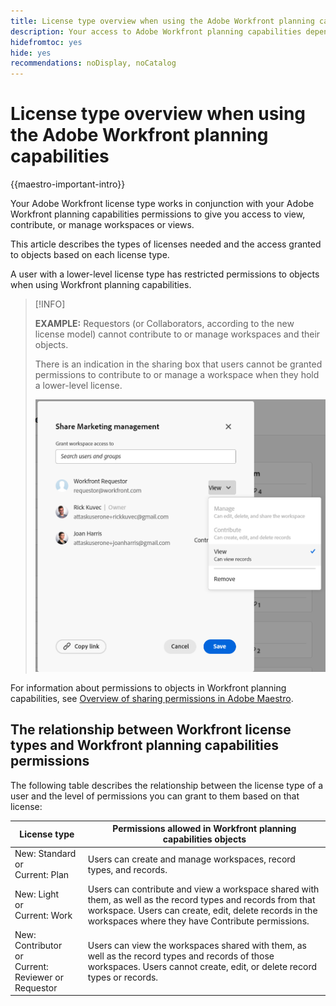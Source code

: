 ```yaml
---
title: License type overview when using the Adobe Workfront planning capabilities 
description: Your access to Adobe Workfront planning capabilities depends on your license type, in addition to your permissions to objects. 
hidefromtoc: yes
hide: yes
recommendations: noDisplay, noCatalog
---
```

<!--update the metadata with real things when making this public; also update the description with something like this: Not all users in the organization have the same access and permissions to use Adobe Maestro. This article describes the levels of access that users could have to Adobe Maestro. -->
<!--update the title and the metadata title if Maestro is NOT its own product - because the title is too generic for it being a Workfront capability-->

# License type overview when using the Adobe Workfront planning capabilities 

{{maestro-important-intro}}

Your Adobe Workfront license type works in conjunction with your Adobe Workfront planning capabilities permissions to give you access to view, contribute, or manage workspaces or views. <!--add more objects here when we can grant other object-specific permissions-->

This article describes the types of licenses needed and the access granted to objects based on each license type. 

A user with a lower-level license type has restricted permissions to objects when using Workfront planning capabilities. 

>[!INFO]
>
>**EXAMPLE:** Requestors (or Collaborators, according to the new license model) cannot contribute to or manage workspaces and their objects. 
>
>There is an indication in the sharing box that users cannot be granted permissions to contribute to or manage a workspace when they hold a lower-level license. 
>
>![](assets/permissions-grayed-out-for-requestor-user.png)


For information about permissions to objects in Workfront planning capabilities, see [Overview of sharing permissions in Adobe Maestro](/help/quicksilver/maestro/access/sharing-permissions-overview.md). 

## The relationship between Workfront license types and Workfront planning capabilities permissions

The following table describes the relationship between the license type of a user and the level of permissions you can grant to them based on that license: 


| License type                                   | Permissions allowed in Workfront planning capabilities objects                                                                                                                                             |
|------------------------------------------------|-------------------------------------------------------------------------------------------------------------------------------------------------------------------------------|
|New: Standard <br> or <br>Current: Plan                    | Users can create and manage workspaces, record types, and records.                                                                                                                       |
| New: Light <br> or <br>Current: Work                      | Users can contribute and view a workspace shared with them, as well as the record types and records from that workspace.  Users can create, edit, delete records in the workspaces where they have Contribute permissions.            |
| New: Contributor <br> or <br>Current: Reviewer or Requestor | Users can view the workspaces shared with them, as well as the record types and records of those workspaces. Users cannot create, edit, or delete record types or records. |



